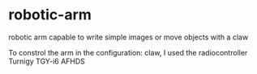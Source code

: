 # robotic-arm
robotic arm capable to write simple images or move objects with a claw

To constrol the arm in the configuration: claw, I used the radiocontroller Turnigy TGY-i6 AFHDS
